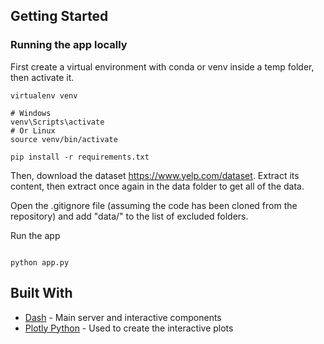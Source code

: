 ## Getting Started

### Running the app locally

First create a virtual environment with conda or venv inside a temp folder, then activate it.

```
virtualenv venv

# Windows
venv\Scripts\activate
# Or Linux
source venv/bin/activate

pip install -r requirements.txt

```

Then, download the dataset https://www.yelp.com/dataset. Extract its content, then extract once again in the data folder
 to get all of the data. 
 
Open the .gitignore file (assuming the code has been cloned from the repository) and add "data/" to the list of excluded
 folders.
 
Run the app

```

python app.py

```

## Built With

- [Dash](https://dash.plot.ly/) - Main server and interactive components
- [Plotly Python](https://plot.ly/python/) - Used to create the interactive plots

